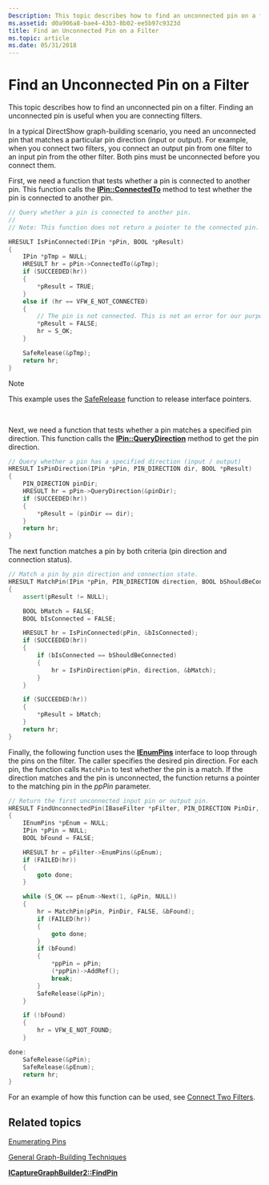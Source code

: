 ```yaml
---
Description: This topic describes how to find an unconnected pin on a filter. Finding an unconnected pin is useful when you are connecting filters.
ms.assetid: d0a906a8-bae4-43b3-8b02-ee5b97c9323d
title: Find an Unconnected Pin on a Filter
ms.topic: article
ms.date: 05/31/2018
---
```


# Find an Unconnected Pin on a Filter

This topic describes how to find an unconnected pin on a filter. Finding an unconnected pin is useful when you are connecting filters.

In a typical DirectShow graph-building scenario, you need an unconnected pin that matches a particular pin direction (input or output). For example, when you connect two filters, you connect an output pin from one filter to an input pin from the other filter. Both pins must be unconnected before you connect them.

First, we need a function that tests whether a pin is connected to another pin. This function calls the [**IPin::ConnectedTo**](/windows/desktop/api/Strmif/nf-strmif-ipin-connectedto) method to test whether the pin is connected to another pin.


```C++
// Query whether a pin is connected to another pin.
//
// Note: This function does not return a pointer to the connected pin.

HRESULT IsPinConnected(IPin *pPin, BOOL *pResult)
{
    IPin *pTmp = NULL;
    HRESULT hr = pPin->ConnectedTo(&pTmp);
    if (SUCCEEDED(hr))
    {
        *pResult = TRUE;
    }
    else if (hr == VFW_E_NOT_CONNECTED)
    {
        // The pin is not connected. This is not an error for our purposes.
        *pResult = FALSE;
        hr = S_OK;
    }

    SafeRelease(&pTmp);
    return hr;
}
```



> [!Note]  
> This example uses the [SafeRelease](/windows/desktop/medfound/saferelease) function to release interface pointers.

 

Next, we need a function that tests whether a pin matches a specified pin direction. This function calls the [**IPin::QueryDirection**](/windows/desktop/api/Strmif/nf-strmif-ipin-querydirection) method to get the pin direction.


```C++
// Query whether a pin has a specified direction (input / output)
HRESULT IsPinDirection(IPin *pPin, PIN_DIRECTION dir, BOOL *pResult)
{
    PIN_DIRECTION pinDir;
    HRESULT hr = pPin->QueryDirection(&pinDir);
    if (SUCCEEDED(hr))
    {
        *pResult = (pinDir == dir);
    }
    return hr;
}
```



The next function matches a pin by both criteria (pin direction and connection status).


```C++
// Match a pin by pin direction and connection state.
HRESULT MatchPin(IPin *pPin, PIN_DIRECTION direction, BOOL bShouldBeConnected, BOOL *pResult)
{
    assert(pResult != NULL);

    BOOL bMatch = FALSE;
    BOOL bIsConnected = FALSE;

    HRESULT hr = IsPinConnected(pPin, &bIsConnected);
    if (SUCCEEDED(hr))
    {
        if (bIsConnected == bShouldBeConnected)
        {
            hr = IsPinDirection(pPin, direction, &bMatch);
        }
    }

    if (SUCCEEDED(hr))
    {
        *pResult = bMatch;
    }
    return hr;
}
```



Finally, the following function uses the [**IEnumPins**](/windows/desktop/api/Strmif/nn-strmif-ienumpins) interface to loop through the pins on the filter. The caller specifies the desired pin direction. For each pin, the function calls `MatchPin` to test whether the pin is a match. If the direction matches and the pin is unconnected, the function returns a pointer to the matching pin in the *ppPin* parameter.


```C++
// Return the first unconnected input pin or output pin.
HRESULT FindUnconnectedPin(IBaseFilter *pFilter, PIN_DIRECTION PinDir, IPin **ppPin)
{
    IEnumPins *pEnum = NULL;
    IPin *pPin = NULL;
    BOOL bFound = FALSE;

    HRESULT hr = pFilter->EnumPins(&pEnum);
    if (FAILED(hr))
    {
        goto done;
    }

    while (S_OK == pEnum->Next(1, &pPin, NULL))
    {
        hr = MatchPin(pPin, PinDir, FALSE, &bFound);
        if (FAILED(hr))
        {
            goto done;
        }
        if (bFound)
        {
            *ppPin = pPin;
            (*ppPin)->AddRef();
            break;
        }
        SafeRelease(&pPin);
    }

    if (!bFound)
    {
        hr = VFW_E_NOT_FOUND;
    }

done:
    SafeRelease(&pPin);
    SafeRelease(&pEnum);
    return hr;
}
```



For an example of how this function can be used, see [Connect Two Filters](connect-two-filters.md).

## Related topics

<dl> <dt>

[Enumerating Pins](enumerating-pins.md)
</dt> <dt>

[General Graph-Building Techniques](general-graph-building-techniques.md)
</dt> <dt>

[**ICaptureGraphBuilder2::FindPin**](/windows/desktop/api/Strmif/nf-strmif-icapturegraphbuilder2-findpin)
</dt> </dl>

 

 